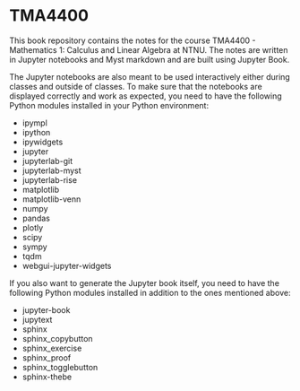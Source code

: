 # TMA4400

This book repository contains the notes for the course TMA4400 - Mathematics 1: Calculus and Linear Algebra
at NTNU. The notes are written in Jupyter notebooks and Myst markdown and are built using Jupyter Book.

The Jupyter notebooks are also meant to be used interactively either during classes
and outside of classes. To make sure that the notebooks are displayed correctly and work as expected, you need to have the following Python modules installed in your 
Python environment:

- ipympl
- ipython
- ipywidgets
- jupyter
- jupyterlab-git
- jupyterlab-myst
- jupyterlab-rise
- matplotlib
- matplotlib-venn
- numpy
- pandas
- plotly
- scipy
- sympy
- tqdm
- webgui-jupyter-widgets

If you also want to generate the Jupyter book itself, you need to have the following Python modules installed in addition to the ones mentioned above:

- jupyter-book
- jupytext
- sphinx
- sphinx_copybutton
- sphinx_exercise
- sphinx_proof
- sphinx_togglebutton
- sphinx-thebe
